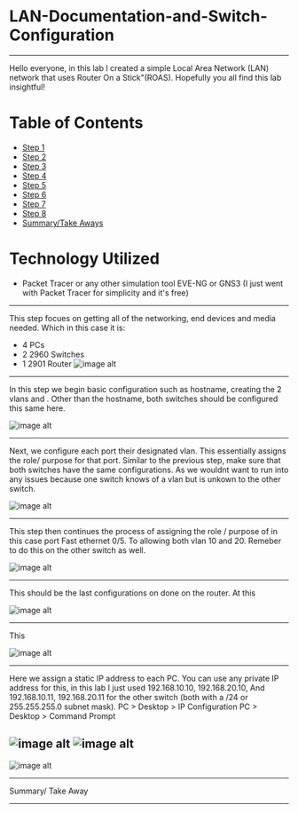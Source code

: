# LAN-Documentation-and-Switch-Configuration


---
Hello everyone, in this lab I created a simple Local Area Network (LAN) network that uses Router On a Stick"(ROAS). Hopefully you all find this lab insightful!

# Table of Contents

- [Step 1](#step-8-mock-meeting-post-initial-discovery-scan-server-team)
- [Step 2](#step-9-mock-cab-meeting-implementing-remediations)
- [Step 3](#remediation-round-1-outdated-wireshark-removal)
- [Step 4](#remediation-round-2-insecure-protocols--ciphers)
- [Step 5](#remediation-round-3-guest-account-group-membership)
- [Step 6](#remediation-round-4-windows-os-updates)
- [Step 7](#f)
- [Step 8](#f)
- [Summary/Take Aways](#first-cycle-remediation-effort-summary)


# Technology Utilized
- Packet Tracer or any other simulation tool EVE-NG or GNS3 (I just went with Packet Tracer for simplicity and it's free)

---

This step focues on getting all of the networking, end devices and media needed.
Which in this case it is:
- 4 PCs
- 2 2960 Switches
- 1 2901 Router
![image alt](https://github.com/GerardoSierra-IT/LAN-Documentation-and-Switch-Configuration/blob/8570563d5ebda850c463f4b8ef4514a0a9276d47/LAN%20before%20it%20was%20all%20up.jpg)

---
In this step  we begin basic configuration such as hostname, creating the 2 vlans and . Other than the hostname, both switches should be configured this same here.

![image alt](https://github.com/GerardoSierra-IT/LAN-Documentation-and-Switch-Configuration/blob/501f17ffe725f18158f2ccfe4bbb135abcf0894b/Switch%20configurations.jpg)

---
Next, we configure each port their designated vlan. This essentially assigns the role/ purpose for that port. Similar to the previous step, make sure that both switches have the same configurations. As we wouldnt want to run into any issues because one switch knows of a vlan but is unkown to the other switch.

![image alt](https://github.com/GerardoSierra-IT/LAN-Documentation-and-Switch-Configuration/blob/b5685843d71be0b0bf13e8a3eae384267d1b9fac/configuring%20vlans%20on%20ports.jpg)

---
This step then continues the process of assigning the role / purpose of in this case port Fast ethernet 0/5. To allowing both vlan 10 and 20. Remeber to do this on the other switch as well.

![image alt](https://github.com/GerardoSierra-IT/LAN-Documentation-and-Switch-Configuration/blob/b5685843d71be0b0bf13e8a3eae384267d1b9fac/forgotten%20configurations%20for%20SW1.jpg)

---
This should be the last configurations on done on the router. At this

![image alt](https://github.com/GerardoSierra-IT/LAN-Documentation-and-Switch-Configuration/blob/b5685843d71be0b0bf13e8a3eae384267d1b9fac/router%20configurations.jpg)

---
This 

![image alt](https://github.com/GerardoSierra-IT/LAN-Documentation-and-Switch-Configuration/blob/b5685843d71be0b0bf13e8a3eae384267d1b9fac/trunk%20configurations.jpg)

---
Here we assign a static IP address to each PC. You can use any private IP address for this, in this lab I just used 192.168.10.10, 192.168.20.10, And 192.168.10.11, 192.168.20.11 for the other switch (both with a /24 or 255.255.255.0 subnet mask).
PC > Desktop > IP Configuration
PC > Desktop > Command Prompt

![image alt](https://github.com/GerardoSierra-IT/LAN-Documentation-and-Switch-Configuration/blob/fb53b3a2e7982a11b747ddfeb447bcd106765953/pc%20step1.jpg)
![image alt](https://github.com/GerardoSierra-IT/LAN-Documentation-and-Switch-Configuration/blob/fb53b3a2e7982a11b747ddfeb447bcd106765953/pc%20step%202.jpg)
---


![image alt](https://github.com/GerardoSierra-IT/LAN-Documentation-and-Switch-Configuration/blob/fb53b3a2e7982a11b747ddfeb447bcd106765953/management%20vlan.jpg)

---
Summary/ Take Away


---
